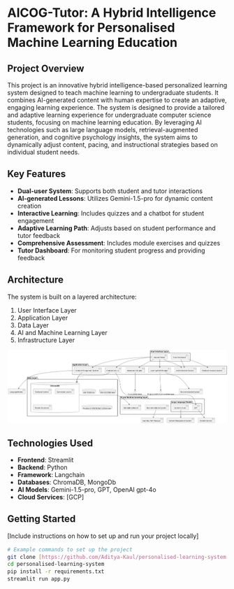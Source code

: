 # AICOG-Tutor: A Hybrid Intelligence Framework for Personalised Machine Learning Education

## Project Overview
This project is an innovative hybrid intelligence-based personalized learning system designed to teach machine learning to undergraduate students. It combines AI-generated content with human expertise to create an adaptive, engaging learning experience. The system is designed to provide a tailored and adaptive learning experience for undergraduate computer science students, focusing on machine learning education. By leveraging AI technologies such as large language models, retrieval-augmented generation, and cognitive psychology insights, the system aims to dynamically adjust content, pacing, and instructional strategies based on individual student needs.

## Key Features
- **Dual-user System**: Supports both student and tutor interactions
- **AI-generated Lessons**: Utilizes Gemini-1.5-pro for dynamic content creation
- **Interactive Learning**: Includes quizzes and a chatbot  for student engagement
- **Adaptive Learning Path**: Adjusts based on student performance and tutor feedback
- **Comprehensive Assessment**: Includes module exercises and quizzes
- **Tutor Dashboard**: For monitoring student progress and providing feedback

## Architecture
The system is built on a layered architecture:
1. User Interface Layer
2. Application Layer
3. Data Layer
4. AI and Machine Learning Layer
5. Infrastructure Layer

![Architecture Diagram](uml_diagram.png)

## Technologies Used
- **Frontend**: Streamlit
- **Backend**: Python
- **Framework**: Langchain
- **Databases**: ChromaDB, MongoDb
- **AI Models**: Gemini-1.5-pro, GPT, OpenAI gpt-4o
- **Cloud Services**: [GCP]

## Getting Started
[Include instructions on how to set up and run your project locally]

```bash
# Example commands to set up the project
git clone [https://github.com/Aditya-Kaul/personalised-learning-system.git]
cd personalised-learning-system
pip install -r requirements.txt
streamlit run app.py
